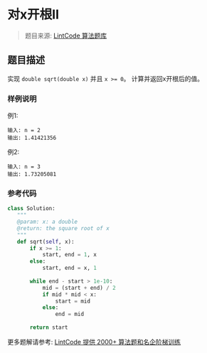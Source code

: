 # 对x开根II
 > 题目来源: [LintCode 算法题库](https://www.lintcode.com/problem/sqrtx-ii/?utm_source=sc-github-wzz)
 ## 题目描述
 实现 `double sqrt(double x)` 并且 `x >= 0`。
计算并返回x开根后的值。
 ### 样例说明
 例1:
```
输入: n = 2 
输出: 1.41421356
```
例2:
```
输入: n = 3
输出: 1.73205081
```

 ### 参考代码
 ```python
class Solution:
    """
    @param: x: a double
    @return: the square root of x
    """
    def sqrt(self, x):
        if x >= 1:
            start, end = 1, x
        else:
            start, end = x, 1
        
        while end - start > 1e-10:
            mid = (start + end) / 2
            if mid * mid < x:
                start = mid
            else:
                end = mid
                
        return start
```
 更多题解请参考: [LintCode 提供 2000+ 算法题和名企阶梯训练](https://www.lintcode.com/problem/?utm_source=sc-github-wzz)